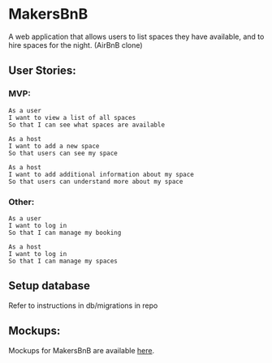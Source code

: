 # MakersBnB

A web application that allows users to list spaces they have available, and to hire spaces for the night. (AirBnB clone)

## User Stories:

### MVP:

```
As a user
I want to view a list of all spaces
So that I can see what spaces are available
```

```
As a host
I want to add a new space
So that users can see my space
```

```
As a host
I want to add additional information about my space
So that users can understand more about my space
```

### Other:

```
As a user
I want to log in
So that I can manage my booking

As a host
I want to log in
So that I can manage my spaces
```

## Setup database 

Refer to instructions in db/migrations in repo 

## Mockups:
Mockups for MakersBnB are available [here](https://github.com/makersacademy/course/blob/main/makersbnb/makers_bnb_images/MakersBnB_mockups.pdf).
